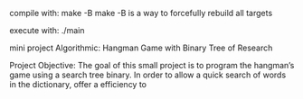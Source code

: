 compile with: make -B
make -B is a way to forcefully rebuild all targets

execute with: ./main

mini project Algorithmic: Hangman Game with Binary Tree of Research

Project Objective:
The goal of this small project is to program the hangman’s game using a search tree
binary. 
In order to allow a quick search of words in the dictionary, offer a
efficiency to
